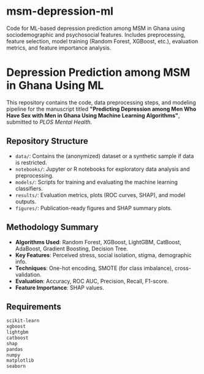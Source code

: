 # msm-depression-ml
Code for ML-based depression prediction among MSM in Ghana using sociodemographic and psychosocial features. Includes preprocessing, feature selection, model training (Random Forest, XGBoost, etc.), evaluation metrics, and  feature importance analysis.

# Depression Prediction among MSM in Ghana Using ML

This repository contains the code, data preprocessing steps, and modeling pipeline for the manuscript titled **"Predicting Depression among Men Who Have Sex with Men in Ghana Using Machine Learning Algorithms"**, submitted to *PLOS Mental Health*.

## Repository Structure

- `data/`: Contains the (anonymized) dataset or a synthetic sample if data is restricted.
- `notebooks/`: Jupyter or R notebooks for exploratory data analysis and preprocessing.
- `models/`: Scripts for training and evaluating the machine learning classifiers.
- `results/`: Evaluation metrics, plots (ROC curves, SHAP), and model outputs.
- `figures/`: Publication-ready figures and SHAP summary plots.

## Methodology Summary

- **Algorithms Used**: Random Forest, XGBoost, LightGBM, CatBoost, AdaBoost, Gradient Boosting, Decision Tree.
- **Key Features**: Perceived stress, social isolation, stigma, demographic info.
- **Techniques**: One-hot encoding, SMOTE (for class imbalance), cross-validation.
- **Evaluation**: Accuracy, ROC AUC, Precision, Recall, F1-score.
- **Feature Importance**: SHAP values.

## Requirements

```bash
scikit-learn
xgboost
lightgbm
catboost
shap
pandas
numpy
matplotlib
seaborn

